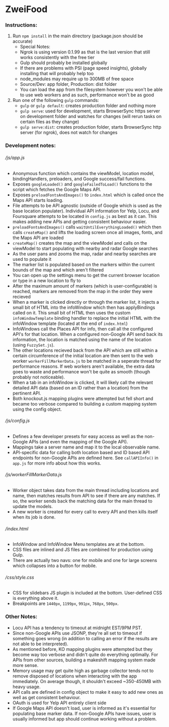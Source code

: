 # ZweiFood

### Instructions:

1. Run `npm install` in the main directory (package.json should be accurate)
   -  Special Notes:
   -  Ngrok is using version 0.1.99 as that is the last version that still works consistently with the free tier
   -  Gulp should probably be installed globally
   -  If there are problems with PSI (page speed insights), globally installing that will probably help too
   -  node_modules may require up to 300MB of free space
   -  Source/Dev: app folder, Production: dist folder
   -  You can load the app from the filesystem however you won't be able to use web workers and as such, performance won't be as good
2. Run one of the following `gulp` commands:
   -  `gulp` or `gulp default`: creates production folder and nothing more
   -  `gulp serve`: used for development, starts BrowserSync https server on development folder and watches for changes (will rerun tasks on certain files as they change)
   -  `gulp serve:dist`: creates production folder, starts BrowserSync http server (for ngrok), does not watch for changes
      <!-- -  `gulp psi`: creates production folder, starts BrowserSync http server, starts ngrok on production files, sends files to Page Speed Insights to return scores and exits -->
      <!-- -  `gulp psi:no-kill`: same as above, doesn't exit at the end -->

### Development notes:

###### /js/app.js

-  Anonymous function which contains the viewModel, location model, bindingHandlers, preloaders, and Google success/fail functions.
-  Exposes `googleLoaded()` and `googleFailedToLoad()` functions to the script which fetches the Google Maps API.
-  Exposes `preloadFontsAndImages()` to `index.html` which is called once the Maps API starts loading.
-  File attempts to be API agnostic (outside of Google which is used as the base location populater). Individual API information for Yelp, Locu, and Foursquare attempts to be located in `config.js` as best as it can. This makes adding new APIs and getting consistent behaviour easier.
-  `preloadFontsAndImages()` calls `waitUntilEverythingLoaded()` which then calls `createMap()` and lifts the loading screen once all images, fonts, and the Maps API are loaded
-  `createMap()` creates the map and the viewModel and calls on the viewModel to start populating with nearby and radar Google searches
-  As the user pans and zooms the map, radar and nearby searches are used to populate it
-  The marker list is populated based on the markers within the current bounds of the map and which aren't filtered
-  You can open up the settings menu to get the current browser location or type in a new location to fly to
-  After the maximum amount of markers (which is user-configurable) is reached, markers are removed from the map in the order they were recieved
-  When a marker is clicked directly or through the marker list, it injects a small bit of HTML into the infoWindow which then has applyBindings called on it. This small bit of HTML then uses the custom `infoWindowTemplate` binding handler to replace the initial HTML with the infoWindow template (located at the end of `index.html`)
-  InfoWindows call the Places API for info, then call all the configured API's for that location. When a configured non-Google API send back its information, the location is matched using the name of the location (using `FuzzySet.js`).
-  The other locations recieved back from the API which are still within a certain circumference of the initial location are then sent to the web worker `workerFillMarkerData.js` to be matched in a seperate thread for performance reasons. If web workers aren't available, the extra data goes to waste and performance won't be quite as smooth (though probably not noticeable).
-  When a tab in an infoWindow is clicked, it will likely call the relevant detailed API data (based on an ID rather than a location) from the pertinent API.
-  Both knockout.js mapping plugins were attempted but fell short and became too verbose compared to building a custom mapping system using the config object.

###### /js/config.js

-  Defines a few developer presets for easy access as well as the non-Google APIs (and even the mapping of the Google API).
-  Mappings take a server name and map it to the local observable name.
-  API-specific data for calling both location based and ID based API endpoints for non-Google APIs are defined here. See `callAPIInfo()` in `app.js` for more info about how this works.

###### /js/workerFillMarkerData.js

-  Worker object takes data from the main thread including locations and name, then matches results from API to see if there are any matches. If so, the worker sends back the matching data for the main thread to update the models.
-  A new worker is created for every call to every API and then kills itself when its job is done.

###### /index.html

-  InfoWindow and InfoWindow Menu templates are at the bottom.
-  CSS files are inlined and JS files are combined for production using Gulp.
-  There are actually two navs: one for mobile and one for large screens which collapses into a button for mobile.

###### /css/style.css

-  CSS for slidebars JS plugin is included at the bottom. User-defined CSS is everything above it.
-  Breakpoints are `1440px`, `1199px`, `991px`, `768px`, `500px`.

### Other Notes:

-  Locu API has a tendency to timeout at midnight EST/9PM PST.
-  Since non-Google APIs use JSONP, they're all set to timeout if something goes wrong (in addition to calling an error if the results are not able to be interpreted).
-  As mentioned before, KO mapping plugins were attempted but they become way too verbose and didn't quite do everything optimally. For APIs from other sources, building a makeshift mapping system made more sense.
-  Memory usage may get quite high as garbage collector tends not to remove disposed of locations when interacting with the app immediately. On average though, it shouldn't exceed ~350-450MB with heavy usage.
-  API calls are defined in config object to make it easy to add new ones as well as get consistent behaviour.
-  OAuth is used for Yelp API entirely client side
-  If Google Maps API doesn't load, user is informed as it's essential for populating base marker data. If non-Google APIs have issues, user is usually informed but app should continue working without a problem.
